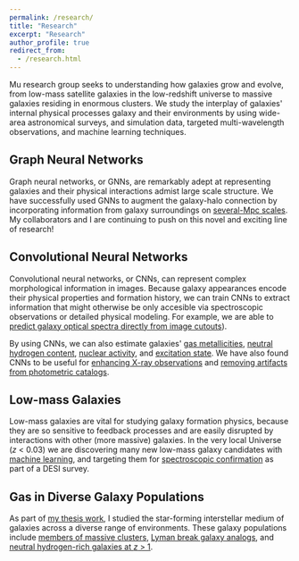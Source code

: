 ```yaml
---
permalink: /research/
title: "Research"
excerpt: "Research"
author_profile: true
redirect_from: 
  - /research.html
---
```


Mu research group seeks to understanding how galaxies grow and evolve, from low-mass satellite galaxies in the low-redshift universe to massive galaxies residing in enormous clusters. We study the interplay of galaxies' internal physical processes galaxy and their environments by using wide-area astronomical surveys, and simulation data, targeted multi-wavelength observations, and machine learning techniques.

## Graph Neural Networks

Graph neural networks, or GNNs, are remarkably adept at representing galaxies and their physical interactions admist large scale structure. We have successfully used GNNs to augment the galaxy-halo connection by incorporating information from galaxy surroundings on [several-Mpc scales](files/GNN-poster.pdf). My collaborators and I are continuing to push on this novel and exciting line of research!

## Convolutional Neural Networks

Convolutional neural networks, or CNNs, can represent complex morphological information in images. Because galaxy appearances encode their physical properties and formation history, we can train CNNs to extract information that might otherwise be only accesible via spectroscopic observations or detailed physical modeling. For example, we are able to [predict galaxy optical spectra directly from image cutouts](https://ui.adsabs.harvard.edu/abs/2020arXiv200912318W/abstract)). 

By using CNNs, we can also estimate galaxies' [gas metallicities](https://ui.adsabs.harvard.edu/abs/2019MNRAS.484.4683W/abstract), [neutral hydrogen content](https://ui.adsabs.harvard.edu/abs/2020ApJ...900..142W/abstract), [nuclear activity](https://ui.adsabs.harvard.edu/abs/2021ApJ...914..142H/abstract), and [excitation state](https://ui.adsabs.harvard.edu/abs/2022arXiv221207881G/abstract). We have also found CNNs to be useful for [enhancing X-ray observations](https://ui.adsabs.harvard.edu/abs/2022ApJ...940...60S/abstract) and [removing artifacts from photometric catalogs](https://ui.adsabs.harvard.edu/abs/2023AJ....165..123D/abstract).

## Low-mass Galaxies
Low-mass galaxies are vital for studying galaxy formation physics, because they are so sensitive to feedback processes and are easily disrupted by interactions with other (more massive) galaxies. In the very local Universe (*z* < 0.03) we are discovering many new low-mass galaxy candidates with [machine learning](https://ui.adsabs.harvard.edu/abs/2022ApJ...927..121W/abstract), and targeting them for [spectroscopic confirmation](https://ui.adsabs.harvard.edu/abs/2022arXiv221207433D/abstract) as part of a DESI survey.


## Gas in Diverse Galaxy Populations
As part of [my thesis work](https://rucore.libraries.rutgers.edu/rutgers-lib/62065/), I studied the star-forming interstellar medium of galaxies across a diverse range of environments. These galaxy populations include [members of massive clusters](https://ui.adsabs.harvard.edu/abs/2018ApJ...853..195W/abstract), [Lyman break galaxy analogs](https://ui.adsabs.harvard.edu/abs/2019ApJ...887..251W/abstract), and [neutral hydrogen-rich galaxies at *z* > 1](https://ui.adsabs.harvard.edu/abs/2016mks..confE...4B/abstract).